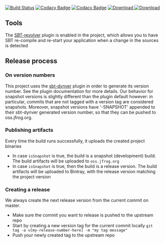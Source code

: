 
[![Build Status](https://travis-ci.org/EmilDafinov/scala-ad-sdk.svg?branch=master)](https://travis-ci.org/EmilDafinov/scala-ad-sdk)
[![Codacy Badge](https://api.codacy.com/project/badge/Coverage/4b72b43682c44efb9e6da00d60b15337)](https://www.codacy.com/app/EmilDafinov/scala-ad-sdk?utm_source=github.com&utm_medium=referral&utm_content=EmilDafinov/scala-ad-sdk&utm_campaign=Badge_Coverage)
[![Codacy Badge](https://api.codacy.com/project/badge/Grade/4b72b43682c44efb9e6da00d60b15337)](https://www.codacy.com/app/EmilDafinov/scala-ad-sdk?utm_source=github.com&amp;utm_medium=referral&amp;utm_content=EmilDafinov/scala-ad-sdk&amp;utm_campaign=Badge_Grade)
[ ![Download](https://api.bintray.com/packages/emildafinov/maven/scala-ad-sdk/images/download.svg) ](https://bintray.com/emildafinov/maven/scala-ad-sdk/_latestVersion)
[ ![Download](https://api.bintray.com/packages/bintray/jcenter/scala-ad-sdk/images/download.svg) ](https://bintray.com/bintray/jcenter/scala-ad-sdk/_latestVersion)
## Tools

The [SBT-revolver](https://github.com/spray/sbt-revolver) plugin is enabled in the project, 
which allows you to have SBT re-compile and re-start your application when a change
in the sources is detected


## Release process

### On version numbers
This project uses the [sbt-dynver](https://github.com/dwijnand/sbt-dynver) plugin in order to generate its version
number. See the plugin documentation for more details.
Our behavior for snapshot versions is slightly different than the plugin default however: in particular, commits that 
are not tagged with a version tag are considered snapshots. Moreover, snapshot versions have '-SNAPSHOT' appended to 
their sbt-dynver generated version number, so that they can be pushed to oss.jfrog.org.

### Publishing artifacts
Every time the build runs successfully, it uploads the created project binaries
* In case `isSnapshot` is true, the build is a snapshot (development) build. 
The build artifacts will be uploaded to `oss.jfrog.org`
* In case `isSnapshot` is true, then the build is a release version.
The build artifacts will be uploaded to Bintray, with the release version matching the project version

### Creating a release
We always create the next release version from the current commit on master.

* Make sure the commit you want to release is pushed to the upstream repo
* Start by creating a new version tag for the current commit locally
	`git tag -a v[my-release-number-here] -m "my tag message"`
* Push your newly created tag to the upstream repo
